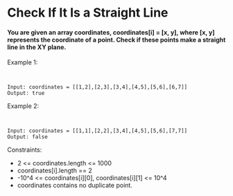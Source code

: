 # Check If It Is a Straight Line

#### You are given an array coordinates, coordinates[i] = [x, y], where [x, y] represents the coordinate of a point. Check if these points make a straight line in the XY plane.

Example 1:

```


Input: coordinates = [[1,2],[2,3],[3,4],[4,5],[5,6],[6,7]]
Output: true
```

Example 2:

```


Input: coordinates = [[1,1],[2,2],[3,4],[4,5],[5,6],[7,7]]
Output: false
```

Constraints:

- 2 <= coordinates.length <= 1000
- coordinates[i].length == 2
- -10^4 <= coordinates[i][0], coordinates[i][1] <= 10^4
- coordinates contains no duplicate point.
